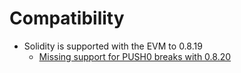 # Compatibility

* Solidity is supported with the EVM to 0.8.19
  * [Missing support for PUSH0 breaks with 0.8.20](https://medium.com/coinmonks/push0-opcode-a-significant-update-in-the-latest-solidity-version-0-8-20-ea028668028a)

